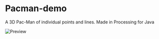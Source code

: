 # Pacman-demo
A 3D Pac-Man of individual points and lines. Made in Processing for Java

![Preview](./prev.gif)
